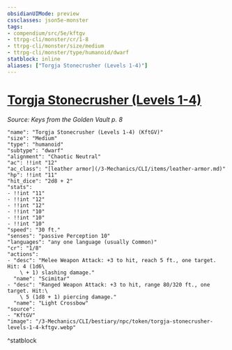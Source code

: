```yaml
---
obsidianUIMode: preview
cssclasses: json5e-monster
tags:
- compendium/src/5e/kftgv
- ttrpg-cli/monster/cr/1-8
- ttrpg-cli/monster/size/medium
- ttrpg-cli/monster/type/humanoid/dwarf
statblock: inline
aliases: ["Torgja Stonecrusher (Levels 1-4)"]
---
```

# [Torgja Stonecrusher (Levels 1-4)](3-Mechanics\CLI\bestiary\npc/torgja-stonecrusher-levels-1-4-kftgv.md)
*Source: Keys from the Golden Vault p. 8*  

```statblock
"name": "Torgja Stonecrusher (Levels 1-4) (KftGV)"
"size": "Medium"
"type": "humanoid"
"subtype": "dwarf"
"alignment": "Chaotic Neutral"
"ac": !!int "12"
"ac_class": "[leather armor](/3-Mechanics/CLI/items/leather-armor.md)"
"hp": !!int "11"
"hit_dice": "2d8 + 2"
"stats":
- !!int "11"
- !!int "12"
- !!int "12"
- !!int "10"
- !!int "10"
- !!int "10"
"speed": "30 ft."
"senses": "passive Perception 10"
"languages": "any one language (usually Common)"
"cr": "1/8"
"actions":
- "desc": "Melee Weapon Attack: +3 to hit, reach 5 ft., one target. Hit: 4 (1d6\
    \ + 1) slashing damage."
  "name": "Scimitar"
- "desc": "Ranged Weapon Attack: +3 to hit, range 80/320 ft., one target. Hit:\
    \ 5 (1d8 + 1) piercing damage."
  "name": "Light Crossbow"
"source":
- "KftGV"
"image": "/3-Mechanics/CLI/bestiary/npc/token/torgja-stonecrusher-levels-1-4-kftgv.webp"
```
^statblock